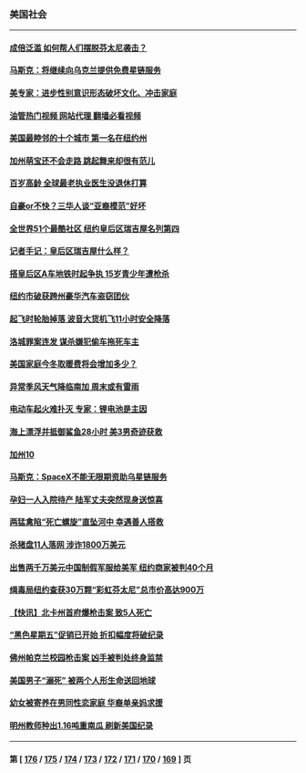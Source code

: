 ### 美国社会
---
#### [成倍泛滥 如何帮人们摆脱芬太尼袭击？](../../pages/ncid1078160/n13846717.md?10170845) 
#### [马斯克：将继续向乌克兰提供免费星链服务](../../pages/ncid1078160/n13845582.md?10170845) 
#### [美专家：进步性别意识形态破坏文化、冲击家庭](../../pages/ncid1078160/n13846325.md?10170845) 
#### [油管热门视频 网站代理 翻墙必看视频](http://132.145.103.77:81/youtube.html?10170845)
#### [美国最睦邻的十个城市 第一名在纽约州](../../pages/ncid1078160/n13846284.md?10170845) 
#### [加州萌宝还不会走路 跳起舞来却很有范儿](../../pages/ncid1078160/n13845806.md?10170845) 
#### [百岁高龄 全球最老执业医生没退休打算](../../pages/ncid1078160/n13845877.md?10170845) 
#### [自豪or不快？三华人谈“亚裔模范”好坏](../../pages/ncid1078160/n13845812.md?10170845) 
#### [全世界51个最酷社区  纽约皇后区瑞吉屋名列第四](../../pages/ncid1078160/n13845770.md?10170845) 
#### [记者手记：皇后区瑞吉屋什么样？](../../pages/ncid1078160/n13845765.md?10170845) 
#### [搭皇后区A车地铁时起争执 15岁青少年遭枪杀](../../pages/ncid1078160/n13845814.md?10170845) 
#### [纽约市破获跨州豪华汽车盗窃团伙](../../pages/ncid1078160/n13845781.md?10170845) 
#### [起飞时轮胎掉落 波音大货机飞11小时安全降落](../../pages/ncid1078160/n13845760.md?10170845) 
#### [洛城罪案连发 谋杀嫌犯偷车拖死车主](../../pages/ncid1078160/n13845709.md?10170845) 
#### [美国家庭今冬取暖费将会增加多少？](../../pages/ncid1078160/n13845670.md?10170845) 
#### [异常季风天气降临南加 周末或有雷雨](../../pages/ncid1078160/n13845704.md?10170845) 
#### [电动车起火难扑灭 专家：锂电池是主因](../../pages/ncid1078160/n13845220.md?10170845) 
#### [海上漂浮并抵御鲨鱼28小时 美3男奇迹获救](../../pages/ncid1078160/n13845486.md?10170845) 
#### [加州10](../../pages/ncid1078160/n13845636.md?10170845) 
#### [马斯克：SpaceX不能无限期资助乌星链服务](../../pages/ncid1078160/n13845478.md?10170845) 
#### [孕妇一人入院待产 陆军丈夫突然现身送惊喜](../../pages/ncid1078160/n13845054.md?10170845) 
#### [两猛禽陷“死亡螺旋”直坠河中 幸遇善人搭救](../../pages/ncid1078160/n13845167.md?10170845) 
#### [杀猪盘11人落网 涉诈1800万美元](../../pages/ncid1078160/n13845122.md?10170845) 
#### [出售两千万美元中国制假军服给美军 纽约商家被判40个月](../../pages/ncid1078160/n13845120.md?10170845) 
#### [缉毒局纽约查获30万颗“彩虹芬太尼”总市价高达900万](../../pages/ncid1078160/n13845031.md?10170845) 
#### [【快讯】北卡州首府爆枪击案 致5人死亡](../../pages/ncid1078160/n13844971.md?10170845) 
#### [“黑色星期五”促销已开始 折扣幅度将破纪录](../../pages/ncid1078160/n13844909.md?10170845) 
#### [佛州帕克兰校园枪击案 凶手被判处终身监禁](../../pages/ncid1078160/n13844857.md?10170845) 
#### [美国男子“溺死” 被两个人形生命送回地球](../../pages/ncid1078160/n13844734.md?10170845) 
#### [幼女被寄养在男同性恋家庭 华裔单亲妈求援](../../pages/ncid1078160/n13844811.md?10170845) 
#### [明州教师种出1.16吨重南瓜 刷新美国纪录](../../pages/ncid1078160/n13844388.md?10170845) 

---
#### 第 [ [176](./176.md?10170845) / [175](./175.md?10170845) / [174](./174.md?10170845) / [173](./173.md?10170845) / [172](./172.md?10170845) / [171](./171.md?10170845) / [170](./170.md?10170845) / [169](./169.md?10170845) ] 页
